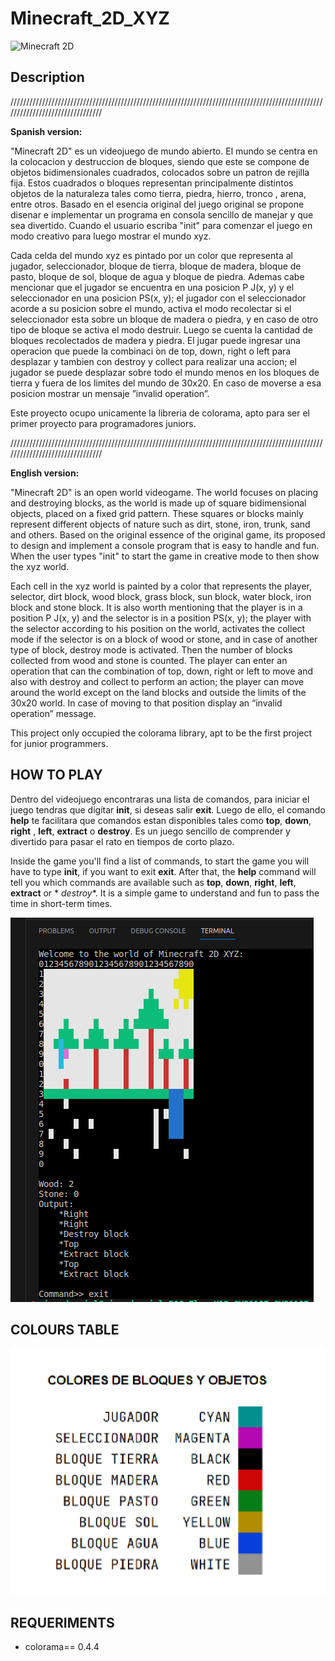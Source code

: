 # Minecraft_2D_XYZ

![Minecraft 2D](https://assets-prd.ignimgs.com/2021/12/14/minecraft-1639513933156.jpg)

## Description

////////////////////////////////////////////////////////////////////////////////////////////////////////////////////////////////

**Spanish version:**

"Minecraft 2D" es un videojuego de mundo abierto. El mundo se centra en la colocacion y destruccion de bloques, siendo que este se compone de objetos bidimensionales cuadrados, colocados sobre un patron de rejilla fija. Estos cuadrados o bloques representan principalmente distintos objetos de la naturaleza tales como tierra, piedra, hierro, tronco , arena, entre otros. Basado en el esencia original del juego original se propone disenar e implementar un programa en consola sencillo de manejar y que sea divertido. Cuando el usuario escriba "init" para comenzar el juego en modo creativo para luego mostrar el mundo xyz.

Cada celda del mundo xyz es pintado por un color que representa al jugador, seleccionador, bloque de tierra, bloque de madera, bloque de pasto, bloque de sol, bloque de agua y bloque de piedra. Ademas cabe mencionar que el jugador se encuentra en una posicion P J(x, y) y el seleccionador en una posicion PS(x, y); el jugador con el seleccionador acorde a su posicion sobre el mundo, activa el modo recolectar si el seleccionador esta sobre un bloque de madera
o piedra, y en caso de otro tipo de bloque se activa el modo destruir. Luego se cuenta la cantidad de bloques recolectados de madera y piedra. El jugar puede ingresar una operacion que puede la combinaci ́on de top, down, right o left para desplazar y tambien con destroy y collect para realizar una accion; el jugador se puede desplazar sobre todo el mundo menos en los bloques de tierra y fuera de los limites del mundo de 30x20. En caso de moverse a esa
posicion mostrar un mensaje ”invalid operation”.


Este proyecto ocupo unicamente la libreria de colorama, apto para ser el primer proyecto para programadores juniors.

////////////////////////////////////////////////////////////////////////////////////////////////////////////////////////////////

**English version:**

"Minecraft 2D" is an open world videogame. The world focuses on placing and destroying blocks, as the world is made up of square bidimensional objects, placed on a fixed grid pattern. These squares or blocks mainly represent different objects of nature such as dirt, stone, iron, trunk, sand and others. Based on the original essence of the original game, its proposed to design and implement a console program that is easy to handle and fun. When the user types "init" to start the game in creative mode to then show the xyz world.

Each cell in the xyz world is painted by a color that represents the player, selector, dirt block, wood block, grass block, sun block, water block, iron block and stone block. It is also worth mentioning that the player is in a position P J(x, y) and the selector is in a position PS(x, y); the player with the selector according to his position on the world, activates the collect mode if the selector is on a block of wood
or stone, and in case of another type of block, destroy mode is activated. Then the number of blocks collected from wood and stone is counted. The player can enter an operation that can the combination of top, down, right or left to move and also with destroy and collect to perform an action; the player can move around the world except on the land blocks and outside the limits of the 30x20 world. In case of moving to that position display an “invalid operation” message.

This project only occupied the colorama library, apt to be the first project for junior programmers.

## HOW TO PLAY

Dentro del videojuego encontraras una lista de comandos, para iniciar el juego tendras que digitar **init**, si deseas salir **exit**. Luego de ello, el comando **help** te facilitara que comandos estan disponibles tales como **top**, **down**, **right** , **left**, **extract** o **destroy**. Es un juego sencillo de comprender y divertido para pasar el rato en tiempos de corto plazo.

Inside the game you'll find a list of commands, to start the game you will have to type **init**, if you want to exit **exit**. After that, the **help** command will tell you which commands are available such as **top**, **down**, **right**, **left**, **extract** or * *destroy**. It is a simple game to understand and fun to pass the time in short-term times.

![COlours table](images/gameplay.png)


## COLOURS TABLE
![COlours table](images/colours.png)


## REQUERIMENTS

-  colorama== 0.4.4





